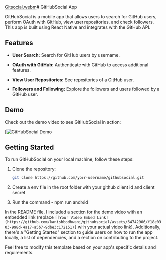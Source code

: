 [Gitsocial.webm](https://github.com/kanishbodhwani/githubsocial/assets/64742906/f18e0303-998d-4a17-a5b7-9dbe3c172151)# GitHubSocial App

GitHubSocial is a mobile app that allows users to search for GitHub users, perform OAuth with GitHub, view user repositories, and check followers. This app is built using React Native and integrates with the GitHub API.

## Features

- **User Search:** Search for GitHub users by username.

- **OAuth with GitHub:** Authenticate with GitHub to access additional features.

- **View User Repositories:** See repositories of a GitHub user.

- **Followers and Following:** Explore the followers and users followed by a GitHub user.

## Demo

Check out the demo video to see GitHubSocial in action:

[![GitHubSocial Demo]([https://your-video-embed-link](https://github.com/kanishbodhwani/githubsocial/assets/64742906/f18e0303-998d-4a17-a5b7-9dbe3c172151))

## Getting Started

To run GitHubSocial on your local machine, follow these steps:

1. Clone the repository:

   ```bash
   git clone https://github.com/your-username/githubsocial.git
   ```
2. Create a env file in the root folder with your github client id and client secret
3. Run the command - npm run android

In the README file, I included a section for the demo video with an embedded link (replace `[[Your Video Embed Link](https://github.com/kanishbodhwani/githubsocial/assets/64742906/f18e0303-998d-4a17-a5b7-9dbe3c172151)]` with your actual video link). Additionally, there's a "Getting Started" section to guide users on how to run the app locally, a list of dependencies, and a section on contributing to the project.

Feel free to modify this template based on your app's specific details and requirements.
